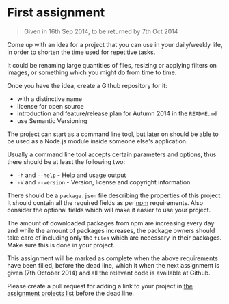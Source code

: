 # First assignment

> Given in 16th Sep 2014, to be returned by 7th Oct 2014

Come up with an idea for a project that you can use in your daily/weekly life,
in order to shorten the time used for repetitive tasks.

It could be renaming large quantities of files, resizing or applying filters on images,
or something which you might do from time to time.

Once you have the idea, create a Github repository for it:

- with a distinctive name
- license for open source
- introduction and feature/release plan for Autumn 2014 in the `README.md`
- use Semantic Versioning

The project can start as a command line tool, but later on should be able to be used
as a Node.js module inside someone else's application.

Usually a command line tool accepts certain parameters and options, thus there
should be at least the following two:

- `-h` and `--help` - Help and usage output
- `-V` and `--version` - Version, license and copyright information

There should be a `package.json` file describing the properties of this project.
It should contain all the required fields as per [npm][] requirements. Also consider
the optional fields which will make it easier to use your project.

The amount of downloaded packages from npm are increasing every day and while the amount of packages
increases, the package owners should take care of including only the `files` which are
necessary in their packages. Make sure this is done in your project.

This assignment will be marked as complete when the above requirements have been filled, before the
dead line, which it when the next assignment is given (7th October 2014) and
all the relevant code is available at Github.

Please create a pull request for adding a link to your project in
[the assignment projects list](assignment-projects.md) before the dead line.

[npm]: https://www.npmjs.org/ "Node Packaged Modules"
